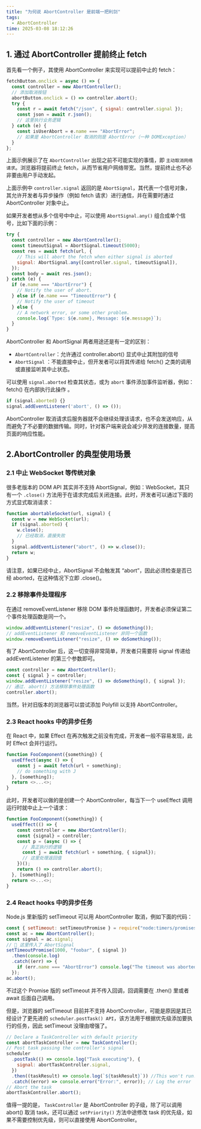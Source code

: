 ```yaml
---
title: "为何说 AbortController 是前端一把利剑"
tags:
  - AbortController
time: 2025-03-08 18:12:26
---
```


## 1\. 通过 AbortController 提前终止 fetch

首先看一个例子，其使用 AbortController 来实现可以提前中止的 fetch：

```js
fetchButton.onclick = async () => {
  const controller = new AbortController();
  // 添加取消按钮
  abortButton.onclick = () => controller.abort();
  try {
    const r = await fetch("/json", { signal: controller.signal });
    const json = await r.json();
    // 这里执行业务逻辑
  } catch (e) {
    const isUserAbort = e.name === "AbortError";
    // 如果是 AbortController 取消的则是 AbortError（一种 DOMException）
  }
};
```

上面示例展示了在 `AbortController` 出现之前不可能实现的事情，即 `主动取消网络请求`。浏览器将提前终止 fetch，从而节省用户网络带宽。当然，提前终止也不必非要由用户手动发起。

上面示例中 `controller.signal` 返回的是 `AbortSignal`，其代表一个信号对象，其允许开发者与异步操作（例如 fetch 请求）进行通信，并在需要时通过 AbortController 对象中止。

如果开发者想从多个信号中中止，可以使用 `AbortSignal.any()` 组合成单个信号，比如下面的示例：

```js
try {
  const controller = new AbortController();
  const timeoutSignal = AbortSignal.timeout(5000);
  const res = await fetch(url, {
    // This will abort the fetch when either signal is aborted
    signal: AbortSignal.any([controller.signal, timeoutSignal]),
  });
  const body = await res.json();
} catch (e) {
  if (e.name === "AbortError") {
    // Notify the user of abort.
  } else if (e.name === "TimeoutError") {
    // Notify the user of timeout
  } else {
    // A network error, or some other problem.
    console.log(`Type: ${e.name}, Message: ${e.message}`);
  }
}
```

AbortController 和 AbortSignal 两者用途还是有一定的区别：

- `AbortController`：允许通过 controller.abort() 显式中止其附加的信号
- `AbortSignal` ：不能直接中止，但开发者可以将其传递给 fetch() 之类的调用或直接监听其中止状态。

可以使用 `signal.aborted` 检查其状态，或为 `abort` 事件添加事件监听器，例如：fetch() 在内部执行此操作 。

```js
if (signal.aborted) {}
signal.addEventListener('abort', () => ());
```

AbortController 取消请求后服务器就不会继续处理该请求，也不会发送响应，从而避免了不必要的数据传输。同时，针对客户端来说会减少并发的连接数量，提高页面的响应性能。

## 2.AbortController 的典型使用场景

### 2.1 中止 WebSocket 等传统对象

很多老版本的 DOM API 其实并不支持 AbortSignal，例如：WebSocket，其只有一个 `.close()` 方法用于在请求完成后关闭连接。此时，开发者可以通过下面的方式显式取消请求：

```js
function abortableSocket(url, signal) {
  const w = new WebSocket(url);
  if (signal.aborted) {
    w.close();
    // 已经取消，直接失败
  }
  signal.addEventListener("abort", () => w.close());
  return w;
}
```

请注意，如果已经中止，AbortSignal 不会触发其 “abort”，因此必须检查是否已经 aborted，在这种情况下立即 .close()。

### 2.2 移除事件处理程序

在通过 removeEventListener 移除 DOM 事件处理函数时，开发者必须保证第二个事件处理函数是同一个。

```js
window.addEventListener("resize", () => doSomething());
// addEventListener 和 removeEventListener 非同一个函数
window.removeEventListener("resize", () => doSomething());
```

有了 AbortController 后，这一切变得非常简单，开发者只需要将 signal 传递给 addEventListener 的第三个参数即可。

```js
const controller = new AbortController();
const { signal } = controller;
window.addEventListener("resize", () => doSomething(), { signal });
// 通过. abort() 方法移除事件处理函数
controller.abort();
```

当然，针对旧版本的浏览器可以尝试添加 Polyfill 以支持 AbortController。

### 2.3 React hooks 中的异步任务

在 React 中，如果 Effect 在再次触发之前没有完成，开发者一般不容易发现，此时 Effect 会并行运行。

```js
function FooComponent({something}) {
  useEffect(async () => {
    const j = await fetch(url + something);
    // do something with J
  }, [something]);
  return <>...<>;
}
```

此时，开发者可以做的是创建一个 AbortController，每当下一个 useEffect 调用运行时就中止上一个请求：

```js
function FooComponent({something}) {
  useEffect(() => {
    const controller = new AbortController();
    const {signal} = controller;
    const p = (async () => {
      // 真正执行的逻辑
      const j = await fetch(url + something, { signal});
      // 这里处理返回值
    })();
    return () => controller.abort();
  }, [something]);
  return <>...<>;
}
```

### 2.4 React hooks 中的异步任务

Node.js 里新版的 setTimeout 可以用 AbortController 取消，例如下面的代码：

```js
const { setTimeout: setTimeoutPromise } = require("node:timers/promises");
const ac = new AbortController();
const signal = ac.signal;
// 📢 这里传入了 AbortSignal
setTimeoutPromise(1000, "foobar", { signal })
  .then(console.log)
  .catch((err) => {
    if (err.name === "AbortError") console.log("The timeout was aborted");
  });
ac.abort();
```

不过这个 Promise 版的 setTimeout 并不传入回调，回调需要在 .then() 里或者 await 后面自己调用。

但是，浏览器的 setTimeout 目前并不支持 AbortController，可能是原因是其已经设计了更先进的 `scheduler.postTask() API`，该方法用于根据优先级添加要执行的任务，因此 setTimeout 没理由增强了。

```js
// Declare a TaskController with default priority
const abortTaskController = new TaskController();
// Post task passing the controller's signal
scheduler
  .postTask(() => console.log("Task executing"), {
    signal: abortTaskController.signal,
  })
  .then((taskResult) => console.log(`${taskResult}`)) //This won't run!
  .catch((error) => console.error("Error:", error)); // Log the error
// Abort the task
abortTaskController.abort();
```

值得一提的是， `TaskController` 是 AbortController 的子级，除了可以调用 abort() 取消 task，还可以通过 `setPriority()` 方法中途修改 task 的优先级，如果不需要控制优先级，则可以直接使用 AbortController。
